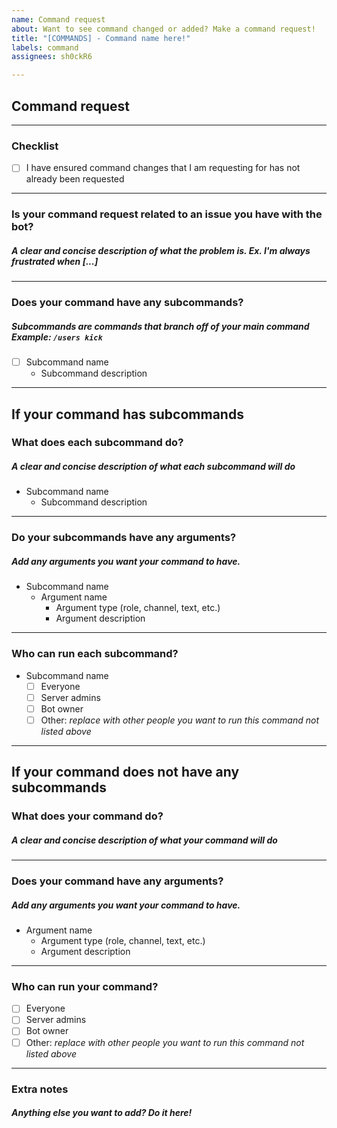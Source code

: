 ```yaml
---
name: Command request
about: Want to see command changed or added? Make a command request!
title: "[COMMANDS] - Command name here!"
labels: command
assignees: sh0ckR6

---
```


## Command request
---
### Checklist
- [ ] I have ensured command changes that I am requesting for has not already been requested
---
### Is your command request related to an issue you have with the bot?
##### A clear and concise description of what the problem is. Ex. I'm always frustrated when [...]


---
### Does your command have any subcommands?
##### Subcommands are commands that branch off of your main command<br>Example: `/users kick`
- [ ] Subcommand name
  - Subcommand description


---
## If your command has subcommands

### What does each subcommand do?
##### A clear and concise description of what each subcommand will do
- Subcommand name
  - Subcommand description

---
### Do your subcommands have any arguments?
##### Add any arguments you want your command to have.
<!--- Replace the below with your arguments formatted like the below --->
<!--- Delete the below if your command does not have any arguments --->
- Subcommand name
  - Argument name
    - Argument type (role, channel, text, etc.)
    - Argument description


---
### Who can run each subcommand?
- Subcommand name
  - [ ] Everyone
  - [ ] Server admins
  - [ ] Bot owner
  - [ ] Other: *replace with other people you want to run this command not listed above*

---
## If your command does not have any subcommands

### What does your command do?
##### A clear and concise description of what your command will do


---
### Does your command have any arguments?
##### Add any arguments you want your command to have.
<!--- Replace the below with your arguments formatted like the below --->
<!--- Delete the below if your command does not have any arguments --->
- Argument name
  - Argument type (role, channel, text, etc.)
  - Argument description


---
### Who can run your command?
- [ ] Everyone
- [ ] Server admins
- [ ] Bot owner
- [ ] Other: *replace with other people you want to run this command not listed above*

---
### Extra notes
##### Anything else you want to add? Do it here!
